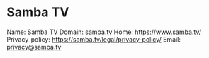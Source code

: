 
# Samba TV

Name: Samba TV
Domain: samba.tv
Home: https://www.samba.tv/
Privacy_policy: https://samba.tv/legal/privacy-policy/
Email: privacy@samba.tv
